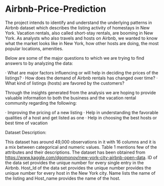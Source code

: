 # Airbnb-Price-Prediction

The project intends to identify and understand the underlying patterns in Airbnb dataset which describes the listing activity of homestays in New York. Vacation rentals, also called short-stay rentals, are booming in New York. As analysts who also travels and hosts on Airbnb, we wanted to know what the market looks like in New York, how other hosts are doing, the most popular locations, amenities.

Below are some of the major questions to which we are trying to find answers to by analyzing the data: 

  ·	What are major factors influencing or will help in deciding the prices of the listings?
  ·	How does the demand of Airbnb rentals has changed over time?
  ·	What kind of listings (hosts) are favored by the customers?
  
Through the insights generated from the analysis we are hoping to provide valuable information to both the business and the vacation rental community regarding the following:
  
  ·	Improving the pricing of a new listing
  ·	Help in understanding the favorable qualities of a host and get listed as one
  ·	Help in choosing the best hosts or best time of vacation

Dataset Description:

This dataset has around 49,000 observations in it with 16 columns and it is a mix between categorical and numeric values. Table 1 mentions few of the attributes and their descriptions. The dataset has been obtained from https://www.kaggle.com/dgomonov/new-york-city-airbnb-open-data. ID of the data set provides the unique number for every single entry in the Airbnb. Host_Id of the data set provides the unique number provides the unique number for every host in the New York city. Name lists the name of the listing and Host_name provides the name of the host.
